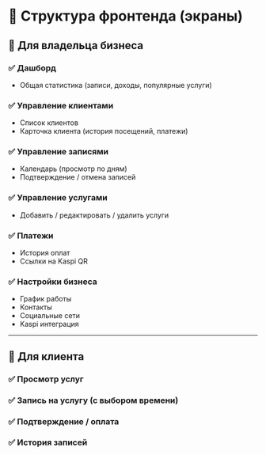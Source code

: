 # 🎨 Структура фронтенда (экраны)

## 🌟 Для владельца бизнеса

### ✅ Дашборд

- Общая статистика (записи, доходы, популярные услуги)

### ✅ Управление клиентами

- Список клиентов
- Карточка клиента (история посещений, платежи)

### ✅ Управление записями

- Календарь (просмотр по дням)
- Подтверждение / отмена записей

### ✅ Управление услугами

- Добавить / редактировать / удалить услуги

### ✅ Платежи

- История оплат
- Ссылки на Kaspi QR

### ✅ Настройки бизнеса

- График работы
- Контакты
- Социальные сети
- Kaspi интеграция

---

## 💬 Для клиента

### ✅ Просмотр услуг

### ✅ Запись на услугу (с выбором времени)

### ✅ Подтверждение / оплата

### ✅ История записей
